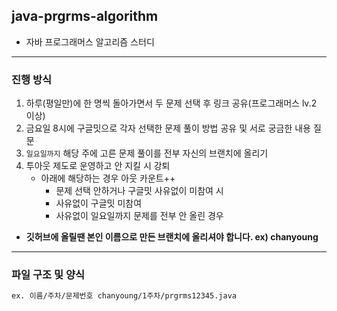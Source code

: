 ## java-prgrms-algorithm

- 자바 프로그래머스 알고리즘 스터디


--- 

### 진행 방식

1. 하루(평일만)에 한 명씩 돌아가면서 두 문제 선택 후 링크 공유(프로그래머스 lv.2 이상)
1. 금요일 8시에 구글밋으로 각자 선택한 문제 풀이 방법 공유 및 서로 궁금한 내용 질문
1. `일요일까지` 해당 주에 고른 문제 풀이를 전부 자신의 브랜치에 올리기
1. 투아웃 제도로 운영하고 안 지킬 시 강퇴
    - 아래에 해당하는 경우 아웃 카운트++
        - 문제 선택 안하거나 구글밋 사유없이 미참여 시
        - 사유없이 구글밋 미참여
        - 사유없이 일요일까지 문제를 전부 안 올린 경우

- **깃허브에 올릴땐 본인 이름으로 만든 브랜치에 올리셔야 합니다. ex) chanyoung**

---

### 파일 구조 및 양식

```bash
ex. 이름/주차/문제번호 chanyoung/1주차/prgrms12345.java
```
